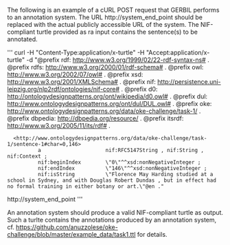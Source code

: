 The following is an example of a cURL POST request that GERBIL performs to an annotation system.
The URL http://system_end_point should be replaced with the actual publicly accessible URL of the system.
The NIF-compliant turtle provided as ra input contains the sentence(s) to be annotated.

'''
curl -H "Content-Type:application/x-turtle" -H "Accept:application/x-turtle" 
  -d "@prefix rdf: <http://www.w3.org/1999/02/22-rdf-syntax-ns#> .
      @prefix rdfs: <http://www.w3.org/2000/01/rdf-schema#> .
      @prefix owl: <http://www.w3.org/2002/07/owl#> .
      @prefix xsd: <http://www.w3.org/2001/XMLSchema#> .
      @prefix nif: <http://persistence.uni-leipzig.org/nlp2rdf/ontologies/nif-core#> .
      @prefix d0: <http://ontologydesignpatterns.org/ont/wikipedia/d0.owl#> .
      @prefix dul: <http://www.ontologydesignpatterns.org/ont/dul/DUL.owl#> .
      @prefix oke: <http://www.ontologydesignpatterns.org/data/oke-challenge/task-1/> .
      @prefix dbpedia: <http://dbpedia.org/resource/> .
      @prefix itsrdf: <http://www.w3.org/2005/11/its/rdf#> .

      <http://www.ontologydesignpatterns.org/data/oke-challenge/task-1/sentence-1#char=0,146>
              a                     nif:RFC5147String , nif:String , nif:Context ;
              nif:beginIndex        \"0\"^^xsd:nonNegativeInteger ;
              nif:endIndex          \"146\"^^xsd:nonNegativeInteger ;
              nif:isString          \"Florence May Harding studied at a school in Sydney, and with Douglas Robert Dundas , but in effect had no formal training in either botany or art.\"@en ." 
          
  http://system_end_point
'''
  
An annotation system should produce a valid NIF-compliant turtle as output. Such a turlte contains the annotations produced by 
an annotation system, cf. https://github.com/anuzzolese/oke-challenge/blob/master/example_data/task1.ttl for details.
